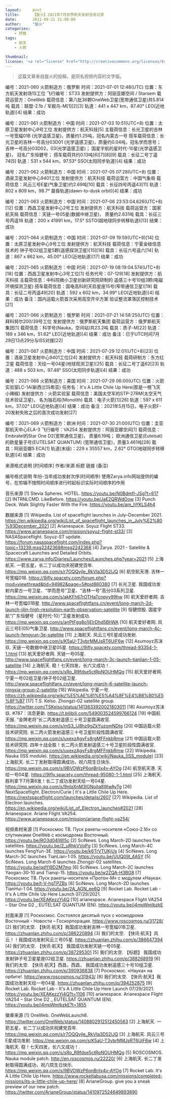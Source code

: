 ```yaml
---
layout:     post
title:      【旋火】2021年7月世界航天发射信息记录
date:       2021-09-21 21:00:00
author:     "旋火"
categories:
    - 转载
tags:
    - 航天
    - 火箭

thumbnail: 
license: '<a rel="license" href="http://creativecommons.org/licenses/by/4.0/"><img alt="知识共享许可协议" style="border-width:0" src="https://i.creativecommons.org/l/by/4.0/88x31.png" /></a><br />本作品采用<a rel="license" href="http://creativecommons.org/licenses/by/4.0/">知识共享署名 4.0 国际许可协议</a>进行许可。'
---
```

>这篇文章来自旋火的投稿，是同名视频内容的文字版。

编号：2021-060
火箭制造方：俄罗斯
时间：2021-07-01 12:48(UTC)
位置：东方航天发射场1S工位
飞行编号：ST33
发射提供方：阿丽亚娜空间 / Starsem
载荷运营方：OneWeb
载荷信息：第八批36颗OneWeb卫星(宽带通信卫星)共5.814吨
载具：联盟-2.1b / 军舰鸟-M[1][2][3]
轨道：441 x 447 km，87.40° LEO(近地轨道)[4]
结果：成功

编号：2021-061
火箭制造方：中国
时间：2021-07-03 10:51(UTC+8)
位置：太原卫星发射中心9号工位
发射提供方：航天科技[5]
主载荷信息：长光卫星的吉林一号宽幅01B
(光学遥感卫星)，质量约1.25吨，冠名内蒙古一号
搭车载荷信息：长光卫星的吉林一号高分03D01
(光学遥感卫星)，质量约0.04吨，冠名学而思号；
吉林一号高分03D02，03(光学遥感卫星)；
国星宇航的星时代-10星(光学遥感卫星)，
冠名广东恒健号；
搭车载荷共约0.13吨[6][7][8][9]
载具：长征二号丁遥74[5]
轨道：531 x 544 km，97.53° SSO(太阳同步轨道)[4]
结果：成功

编号：2021-062
火箭制造方：中国
时间：2021-07-05 07:28(UTC+8)
位置：酒泉卫星发射中心9401工位
发射提供方：航天科技
载荷运营方：中国气象局
载荷信息：风云三号E星(气象卫星)约2.69吨[10]
载具：长征四号丙遥43[11]
轨道：802 x 809 km，98.7° 晨昏轨道(dawn-to-dusk orbit)[4]
结果：成功

编号：2021-063
火箭制造方：中国
时间：2021-07-06 23:53:04.626(UTC+8)[12]
位置：西昌卫星发射中心2号工位
发射提供方：航天科技
载荷运营方：国家航天局
载荷信息：天链一号05星(数据中继卫星)，
质量约2.631吨
载具：长征三号丙遥18
轨道：200 x 41991 km，17.5° SSTO(超地球同步转移轨道)[13]
结果：成功

编号：2021-064
火箭制造方：中国
时间：2021-07-09 19:59(UTC+8)[14]
位置：太原卫星发射中心9号工位
发射提供方：航天科技
载荷信息：宁夏金硅信息技术的
钟子号02组卫星5颗(遥感探测卫星)[15][16]
载具：长征六号遥六[14]
轨道：867 x 862 km，45.00° LEO(近地轨道)[17]
结果：成功

编号：2021-065
火箭制造方：中国
时间：2021-07-19 08:19:04.574(UTC+8)[18]
位置：西昌卫星发射中心3号工位[1]
任务代号：07-129[18]
发射提供方：航天科技
主载荷信息：中科院微小卫星创新研究院研制的
遥感三十号10组3颗(电磁环境探测卫星)
搭车载荷信息：国电高科的天启星座15号(窄带通信卫星)[19]
载具：长征二号丙遥49[20]
轨道：592 x 602 km，34.99° LEO(近地轨道)[4]
结果：成功
备注：国内运载火箭首次采用高空开伞方案
验证整流罩落区控制技术[21]

编号：2021-066
火箭制造方：俄罗斯
时间：2021-07-21 14:58:25(UTC)
位置：拜科努尔200/39号工位
发射提供方：俄罗斯航天集团
载荷运营方：俄罗斯航天集团[1]
载荷信息：科学号(Nauka，空间站)共23.2吨
载具：质子-M[22]
轨道：189 x 346 km，51.62° LEO(近地轨道)[4]
结果：成功
备注：已于UTC时间7月29日13点29分与ISS对接[22]

编号：2021-067
火箭制造方：中国
时间：2021-07-29 12:01(UTC+8)[23]
位置：酒泉卫星发射中心9401工位[24]
发射提供方：航天科技
载荷研制方：东方红卫星
载荷信息：天绘一号04星(地球观测卫星)[25]
载具：长征二号丁遥62[23]
轨道：488 x 503 km，97.48° SSO(太阳同步轨道)[4]
结果：成功

编号：2021-068
火箭制造方：美国
时间：2021-07-29 06:00(UTC)
位置：火箭实验室LC-1A(新西兰玛希亚)
任务名：It's A Little Chile Up Here(那是一根飞天小辣椒)
发射提供方：火箭实验室
载荷信息：美国太空军的STP-27RM(太空天气技术验证卫星)，
名为独石柱(Monolith)
载具：电子火箭[1][26]
轨道：597 x 611 km，37.02° LEO(近地轨道)[4]
结果：成功
备注：2021年5月15日，电子火箭F-20发射失败之后的首次成功发射[27]

编号：2021-069
火箭制造方：欧洲
时间：2021-07-30 21:00(UTC)
位置：圭亚那航天中心ELA-3
飞行编号：VA254
发射提供方：阿丽亚娜空间[1]
载荷信息：Embratel的Star One D2(宽带通信卫星)，
质量6.19吨；
欧洲通信卫星(Eutelsat)的欧星量子号(EUTELSAT QUANTUM)
(宽带通信卫星)，质量3.461吨[28]
载具：阿丽亚娜5 ECA[1]
轨道(末级)：229 x 35557 km，2.62° GTO(地球同步转移轨道)[4]
结果：成功

来源格式说明
[时间顺序] 作者/来源.标题
链接
(备注)

编号格式说明
年份-当年成功发射次序(时间顺序)
使用Zarya.info网站提供的编号，在剪辑不按照时间顺序进行时起标识实际时间顺序的作用

音乐来源
[1] Stevia Spheres. HOTEL. https://youtu.be/N0Bdmfl-JSg?t=617
[2] INTRNLCMD. LikeBefore. https://youtu.be/JaE2QRWdOow
[3] Punch Deck. Walk Slightly Faster With the Fire. https://youtu.be/am_hYKLS4h4

数据来源
[1] Wikipedia. List of spaceflight launches in July–December 2021. https://en.wikipedia.org/wiki/List_of_spaceflight_launches_in_July%E2%80%93December_2021
[2] Arianespace. Soyuz Flight ST33. https://www.arianespace.com/mission/soyuz-flight-st33/
[3] NASASpaceflight. Soyuz-ST update. https://forum.nasaspaceflight.com/index.php?topic=13239.msg2242368#msg2242368
[4] Zarya. 2021 - Satellite & Spacecraft Launches and Detailed Orbits. https://www.zarya.info/Diaries/Launches/Launches.php?year=2021
[5] 上海航天. 一箭五星，长二丁以成功庆祝建党百年. https://mp.weixin.qq.com/s/r7OQQvjle_RkVIa3D52lJQ
[6] 航空航天港. 吉林一号宽幅01B. https://9ifly.spacety.com/forum.php?mod=viewthread&tid=94982&page=5#pid860380
[7] 长光卫星. 我国成功发射内蒙古一号卫星、“学而思号”卫星、“吉林一号”高分03系列卫星. https://mp.weixin.qq.com/s/akKFh67rOTHaTcnpyy99hw
[8] 航天爱好者网. 吉林一号宽幅01B星. http://www.spaceflightfans.cn/event/long-march-2d-launch-jilin-high-resolution-earth-observation-satellite
[9] 恒健控股. 国星宇航“广东恒健号（星时代-10）”卫星发射成功. https://mp.weixin.qq.com/s/anPtFgg8o1jElrDhd5BhWA
[10] 航天爱好者网. 风云三号E(05)气象卫星. http://www.spaceflightfans.cn/event/long-march-4c-launch-fengyun-3e-satellite
[11] 上海航天. 风云三号E星成功发射. https://mp.weixin.qq.com/s/K5aU-T3ybrMMJsRT6UiF6w
[12] Asumoyz苏沫玖. 天链一号数据中继卫星05星. https://9ifly.spacety.com/thread-93354-1-1.html
[13] 航天爱好者网. 天链一号05星. http://www.spaceflightfans.cn/event/long-march-3c-launch-tianlian-1-05-satellite
[14] 上海航天. 稳！七天四发，长六又成功！. https://mp.weixin.qq.com/s/sRo_R9fdse5ctRpNOUHMQg
[15] 航天爱好者网. 宁夏一号02组卫星/钟子号02组卫星. http://www.spaceflightfans.cn/event/long-march-6-satellite-launch-ningxia-group-2-satellite
[16] Wikipedia. 宁夏一号. https://zh.wikipedia.org/wiki/%E5%AE%81%E5%A4%8F%E4%B8%80%E5%8F%B7
[17] T.S. Kelso. Zhongzi-02 satellite group. https://twitter.com/TSKelso/status/1413633920021803011
[18] Asumoyz苏沫玖. #787：消息更新. https://t.bilibili.com/549003524599766124
[19] 中国航天报. “金牌老将”长二丙发射遥感三十号卫星圆满收官. https://mp.weixin.qq.com/s/mS3_lJ8hz9gZkYuzomNDtg
[20] 中国运载火箭技术研究院. 长二丙火箭发射遥感三十号卫星阶段性圆满收官. https://mp.weixin.qq.com/s/uxexzAgyFs8rgMFFnkbRmw
[21] 中国运载火箭技术研究院. 四年十战全胜！长二丙火箭发射遥感三十号卫星阶段性圆满收官. https://mp.weixin.qq.com/s/uxexzAgyFs8rgMFFnkbRmw
[22] Wikipedia. Nauka (ISS module). https://en.wikipedia.org/wiki/Nauka_(ISS_module)
[23] 上海航天. 长二丁发射取得圆满成功，祝八院生日快乐. https://mp.weixin.qq.com/s/9BVOWzP6onBrilx4v-AYOg
[24] 航空航天港. 天绘一号04星. https://9ifly.spacety.com/thread-95080-1-1.html
[25] 上海航天. 胜利拿下7月第6发！长二丁成功发射天绘一号04星. https://mp.weixin.qq.com/s/9nlqXnM3lGNoita8WwAyTg
[26] NextSpaceflight. Electron/Curie | It's a Little Chile Up Here. https://nextspaceflight.com/launches/details/2607
[27] Wikipedia. List of Electron launches. https://en.wikipedia.org/wiki/List_of_Electron_launches#2021
[28] Arianespace. Ariane Flight VA254. https://www.arianespace.com/mission/ariane-flight-va254/

视频素材来源
[1] Роскосмос ТВ. Пуск ракеты-носителя «Союз-2.1б» со спутниками OneWeb с космодрома Восточный. https://youtu.be/RO3d04IWl5c
[2] SciNews. Long March-2D launches five satellites. https://youtu.be/2_uRhkVVoPg
[3] SciNews. Long March-4C launches FengYun-3E. https://youtu.be/k6TrVTUKjUs
[4] SciNews. Long March-3C launches TianLian-1 05. https://youtu.be/UUQ09I_4A5Y
[5] SciNews. Long March-6 launches Zhongzi-02 satellites. https://youtu.be/qdYI9D2M7mo
[6] SciNews. Long March-2C launches Yaogan-30-10 and Tianqi-15. https://youtu.be/w2ZQA-H3BG8
[7] Роскосмос ТВ. Пуск ракеты-носителя «Протон-М» с модулем «Наука». https://youtu.be/t-V-hgTPZBs
[8] SciNews. Long March-2D launches TianHui-1 04. https://youtu.be/2A_AGN_ee6Q
[9] Rocket Lab. Rocket Lab - It's A Little Chile Up Here Launch 07/29/2021. https://youtu.be/XEAKezzYi4Q
[10] arianespace. Arianespace Flight VA254 – Star One D2 _ EUTELSAT QUANTUM (EN). https://youtu.be/i4mpWmlbzkE

封面来源
[1] Роскосмос. Состоялся десятый пуск с космодрома Восточный - Новости – Госкорпорация. https://www.roscosmos.ru/31728/
[2] 我们的太空. 【快讯·航天】我国成功发射吉林一号宽幅01B卫星. https://zhuanlan.zhihu.com/p/386220894
[3] 我们的太空. 【快讯·航天】风云！！我国成功发射风云三号05星. https://zhuanlan.zhihu.com/p/386647394
[4] 我们的太空. 【快讯·航天】 我国成功发射天链一号05星. https://zhuanlan.zhihu.com/p/387295301
[5] 我们的太空. 【标题】 我国成功发射钟子号卫星星座02组卫星. https://zhuanlan.zhihu.com/p/388268919
[6] 我们的太空. 【快讯·航天】西昌，西昌， 我国成功发射遥感三十号10组卫星. https://zhuanlan.zhihu.com/p/390936838
[7] Роскосмос. «Наука» на орбите!. https://www.roscosmos.ru/31943/
[8] 我们的太空. 【快讯·航天】我国成功发射天绘一号04星. https://zhuanlan.zhihu.com/p/394252875
[9] Rocket Lab. Rocket Lab - It's A Little Chile Up Here Launch 07/29/2021. https://youtu.be/XEAKezzYi4Q?t=1106
[10] arianespace. Arianespace Flight VA254 – Star One D2 _ EUTELSAT QUANTUM (EN). https://youtu.be/i4mpWmlbzkE?t=1855

徽章来源
[1] OneWeb. OneWebLaunch8. https://twitter.com/OneWeb/status/1408802912512450563
[2] 上海航天. 一箭五星，长二丁以成功庆祝建党百年. https://mp.weixin.qq.com/s/r7OQQvjle_RkVIa3D52lJQ
[3] 上海航天. 风云三号E星成功发射. https://mp.weixin.qq.com/s/K5aU-T3ybrMMJsRT6UiF6w
[4] 上海航天. 稳！七天四发，长六又成功！. https://mp.weixin.qq.com/s/sRo_R9fdse5ctRpNOUHMQg
[5] ROSCOSMOS. Nauka module patch. http://en.roscosmos.ru/22220/
[6] 上海航天. 长二丁发射取得圆满成功，祝八院生日快乐. https://mp.weixin.qq.com/s/9BVOWzP6onBrilx4v-AYOg
[7] Rocket Lab. It's A Little Chile Up Here. https://www.rocketlabusa.com/missions/completed-missions/its-a-little-chile-up-here/
[8] ArianeGroup. give you a sneak preview of our new patch. https://twitter.com/ArianeGroup/status/1410972524649893890
